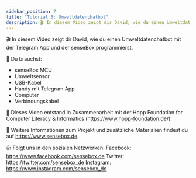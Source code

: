```yaml
---
sidebar_position: 7
title: "Tutorial 5: Umweltdatenchatbot"
description: 🎬 In diesem Video zeigt dir David, wie du einen Umweltdatenchatbot mit der Telegram App und der senseBox programmierst.
---
```

🎬 In diesem Video zeigt dir David, wie du einen Umweltdatenchatbot mit der Telegram App und der senseBox programmierst.

🧰 Du brauchst:
- senseBox MCU
- Umweltsensor
- USB-Kabel
- Handy mit Telegram App
- Computer
- Verbindungskabel


🎥 Dieses Video entstand in Zusammenarbeit mit der Hopp Foundation for Computer Literacy & Informatics (https://www.hopp-foundation.de/).

 🔎 Weitere Informationen zum Projekt und zusätzliche Materialien findest du auf https://www.sensebox.de.


👍 Folgt uns in den sozialen Netzwerken:
Facebook: https://www.facebook.com/sensebox.de
Twitter: https://twitter.com/sensebox_de
Instagram: https://www.instagram.com/sensebox_de
